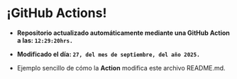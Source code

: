 # ¡GitHub Actions!
* **Repositorio actualizado automáticamente mediante una GitHub Action a las: `12:29:20hrs.`**
* **Modificado el día: `27, del mes de septiembre, del año 2025.`**

* Ejemplo sencillo de cómo la **Action** modifica este archivo README.md.
